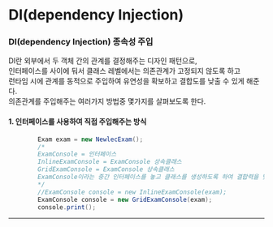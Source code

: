 # DI(dependency Injection)


### DI(dependency Injection) 종속성 주입   
DI란 외부에서 두 객체 간의 관계를 결정해주는 디자인 패턴으로,   
인터페이스를 사이에 둬서 클래스 레벨에서는 의존관계가 고정되지 않도록 하고   
런타임 시에 관계를 동적으로 주입하여 유연성을 확보하고 결합도를 낮출 수 있게 해준다.   
의존관계를 주입해주는 여러가지 방법중 몇가지를 살펴보도록 한다.

#### 1. 인터페이스를 사용하여 직접 주입해주는 방식
```java
        Exam exam = new NewlecExam();
        /*
        ExamConsole = 인터페이스 
        InlineExamConsole = ExamConsole 상속클래스
        GridExamConsole = ExamConsole 상속클래스
        ExamConsole이라는 중간 인터페이스를 놓고 클래스를 생성하도록 하여 결합력을 낮춤
        */
        //ExamConsole console = new InlineExamConsole(exam);
        ExamConsole console = new GridExamConsole(exam);
        console.print();
```

---
